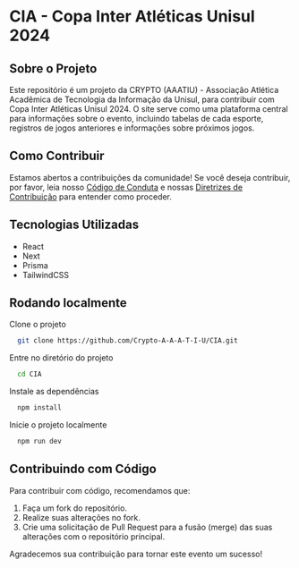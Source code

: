 # CIA - Copa Inter Atléticas Unisul 2024

## Sobre o Projeto
Este repositório é um projeto da CRYPTO (AAATIU) - Associação Atlética Acadêmica de Tecnologia da Informação da Unisul, para contribuir com Copa Inter Atléticas Unisul 2024. O site serve como uma plataforma central para informações sobre o evento, incluindo tabelas de cada esporte, registros de jogos anteriores e informações sobre próximos jogos.

## Como Contribuir
Estamos abertos a contribuições da comunidade! Se você deseja contribuir, por favor, leia nosso [Código de Conduta](CODE_OF_CONDUCT.md) e nossas [Diretrizes de Contribuição](CONTRIBUTING.md) para entender como proceder.

## Tecnologias Utilizadas
- React
- Next
- Prisma
- TailwindCSS

## Rodando localmente

Clone o projeto

```bash
  git clone https://github.com/Crypto-A-A-A-T-I-U/CIA.git
```

Entre no diretório do projeto

```bash
  cd CIA
```

Instale as dependências

```bash
  npm install
```

Inicie o projeto localmente

```bash
  npm run dev
```

## Contribuindo com Código
Para contribuir com código, recomendamos que:
1. Faça um fork do repositório.
2. Realize suas alterações no fork.
3. Crie uma solicitação de Pull Request para a fusão (merge) das suas alterações com o repositório principal.

Agradecemos sua contribuição para tornar este evento um sucesso!

